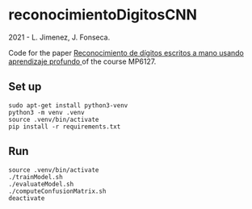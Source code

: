 # reconocimientoDigitosCNN
2021 - L. Jimenez, J. Fonseca.

Code for the paper [Reconocimiento de dígitos escritos a mano usando aprendizaje profundo
](https://www.academia.edu/40196440/Reconocimiento_de_d%C3%ADgitos_escritos_a_mano_usando_aprendizaje_profundo) of the course MP6127.

## Set up
```
sudo apt-get install python3-venv
python3 -m venv .venv
source .venv/bin/activate
pip install -r requirements.txt
```

## Run
```
source .venv/bin/activate
./trainModel.sh
./evaluateModel.sh
./computeConfusionMatrix.sh
deactivate
```
